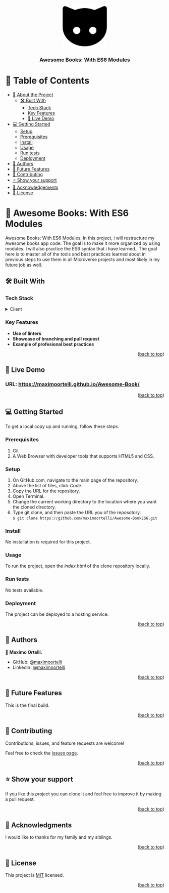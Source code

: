 <a name="readme-top"></a>

<div align="center">
  <img src="cat-black-face.png" alt="logo" width="140"  height="auto" />
  <br/>

  <h3><b>Awesome Books: With ES6 Modules</b></h3>

</div>

<!-- TABLE OF CONTENTS -->

# 📗 Table of Contents

- [📖 About the Project](#about-project)
  - [🛠 Built With](#built-with)
    - [Tech Stack](#tech-stack)
    - [Key Features](#key-features)
    -  [🚀 Live Demo](#live-demo)
- [💻 Getting Started](#getting-started)
  - [Setup](#setup)
  - [Prerequisites](#prerequisites)
  - [Install](#install)
  - [Usage](#usage)
  - [Run tests](#run-tests)
  - [Deployment](#triangular_flag_on_post-deployment)
- [👥 Authors](#authors)
- [🔭 Future Features](#future-features)
- [🤝 Contributing](#contributing)
- [⭐️ Show your support](#support)
- [🙏 Acknowledgements](#acknowledgements)
- [📝 License](#license)

<!-- PROJECT DESCRIPTION -->

# 📖 Awesome Books: With ES6 Modules<a name="about-project"></a>

Awesome Books: With ES6 Modules. In this project, i will restructure my Awesome books app code. The goal is to make it more organized by using modules. I will also practice the ES6 syntax that i have learned.. The goal here is to master all of the tools and best practices learned about in previous steps to use them in all Microverse projects and most likely in my future job as well.

## 🛠 Built With <a name="built-with"></a>

### Tech Stack <a name="tech-stack"></a>

<details>
  <summary>Client</summary>
  <ul>
    <li>HTML 5</a></li>
  </ul>
  <ul>
    <li>CSS</a></li>
  </ul>
  <ul>
    <li>JAVASCRIPT</a></li>
  </ul>
</details>


<!-- Features -->

### Key Features <a name="key-features"></a>


- **Use of linters**
- **Showcase of branching and pull request**
- **Example of profesional best practices**

<p align="right">(<a href="#readme-top">back to top</a>)</p>

<!-- LIVE DEMO -->

## 🚀 Live Demo <a name="live-demo"></a>

### URL: https://maximoortelli.github.io/Awesome-Book/ 

<p align="right">(<a href="#readme-top">back to top</a>)</p>

<!-- GETTING STARTED -->

## 💻 Getting Started <a name="getting-started"></a>


To get a local copy up and running, follow these steps.

### Prerequisites

1. Git
2. A Web Browser with developer tools that supports HTML5 and CSS.

### Setup
1. On GitHub.com, navigate to the main page of the repository.
2. Above the list of files, click *Code*.
3. Copy the URL for the repository.
4. Open Terminal.
5. Change the current working directory to the location where you want the cloned directory.
6. Type git clone, and then paste the URL you of the reposotory.<br>
``` $ git clone https://github.com/maximoortelli/Awesome-BookES6.git ```

### Install

No installation is required for this project.

### Usage

To run the project, open the *index.html* of the clone repository locally.


### Run tests

No tests available. 


### Deployment

The project can be deployed to a hosting service.

<p align="right">(<a href="#readme-top">back to top</a>)</p>

<!-- AUTHORS -->

## 👥 Authors <a name="authors"></a>


👤 **Maximo Ortelli.**

- GitHub: [@maximoortelli](https://github.com/maximoortelli)
- Linkedin: [@maximoortelli](https://www.linkedin.com/in/maximo-ortelli-rueda-265228203/)

<p align="right">(<a href="#readme-top">back to top</a>)</p>

<!-- FUTURE FEATURES -->

## 🔭 Future Features <a name="future-features"></a>
This is the final build.

<p align="right">(<a href="#readme-top">back to top</a>)</p>

<!-- CONTRIBUTING -->

## 🤝 Contributing <a name="contributing"></a>

Contributions, issues, and feature requests are welcome!

Feel free to check the [issues page](../../issues/).

<p align="right">(<a href="#readme-top">back to top</a>)</p>

<!-- SUPPORT -->

## ⭐️ Show your support <a name="support"></a>

If you like this project you can clone it and feel free to improve it by making a pull request.

<p align="right">(<a href="#readme-top">back to top</a>)</p>

<!-- ACKNOWLEDGEMENTS -->

## 🙏 Acknowledgments <a name="acknowledgements"></a>


I would like to thanks for my family and my siblings.

<p align="right">(<a href="#readme-top">back to top</a>)</p>


<!-- LICENSE -->

## 📝 License <a name="license"></a>

This project is [MIT](LICENSE) licensed.


<p align="right">(<a href="#readme-top">back to top</a>)</p>

